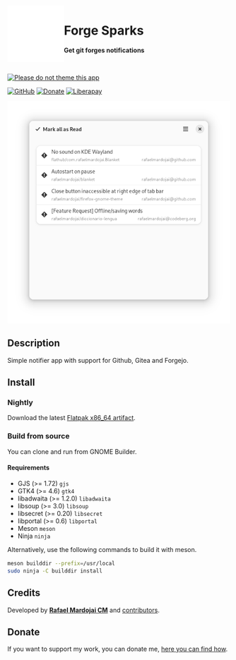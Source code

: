 <img src="data/com.mardojai.ForgeSparks.svg" alt="Forge Sparks" width="128" height="128" align="left"/>

# Forge Sparks

**Get git forges notifications**

<br>

[![Please do not theme this app](https://stopthemingmy.app/badge.svg)](https://stopthemingmy.app)

[![GitHub](https://img.shields.io/github/license/rafaelmardojai/forge-sparks.svg)](https://github.com/rafaelmardojai/forge-sparks/blob/master/LICENSE)
[![Donate](https://img.shields.io/badge/PayPal-Donate-gray.svg?style=flat&logo=paypal&colorA=0071bb&logoColor=fff)](https://paypal.me/RafaelMardojaiCM)
[![Liberapay](https://img.shields.io/liberapay/receives/rafaelmardojai.svg?logo=liberapay)](https://liberapay.com/rafaelmardojai/donate)

<p align="center">
  <img src="data/screenshots/1.png"/>
</p>

## Description
Simple notifier app with support for Github, Gitea and Forgejo.

## Install

### Nightly

Download the latest [Flatpak x86_64 artifact](https://nightly.link/rafaelmardojai/forge-sparks/workflows/CI/main/forge-sparks-devel-x86_64.zip).

### Build from source

You can clone and run from GNOME Builder.

#### Requirements

- GJS (>= 1.72) `gjs`
- GTK4 (>= 4.6) `gtk4`
- libadwaita (>= 1.2.0) `libadwaita`
- libsoup (>= 3.0) `libsoup`
- libsecret (>= 0.20) `libsecret`
- libportal (>= 0.6) `libportal`
- Meson `meson`
- Ninja `ninja`

Alternatively, use the following commands to build it with meson.
```bash
meson builddir --prefix=/usr/local
sudo ninja -C builddir install
```

## Credits
Developed by **[Rafael Mardojai CM](https://mardojai.com)** and [contributors](https://github.com/rafaelmardojai/forge-sparks/graphs/contributors).

## Donate
If you want to support my work, you can donate me, [here you can find how](https://mardojai.com/donate/).
